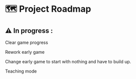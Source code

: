 # 🗺️ Project Roadmap

## ⚠️ In progress : 

Clear game progress

Rework early game

Change early game to start with nothing and have to build up.

Teaching mode